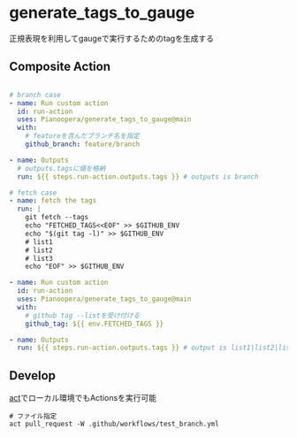 # generate_tags_to_gauge

正規表現を利用してgaugeで実行するためのtagを生成する

## Composite Action

```yaml

# branch case
- name: Run custom action
  id: run-action
  uses: Pianoopera/generate_tags_to_gauge@main
  with:
    # featureを含んだブランチ名を指定
    github_branch: feature/branch

- name: Outputs
  # outputs.tagsに値を格納
  run: ${{ steps.run-action.outputs.tags }} # outputs is branch
```

```yaml
# fetch case
- name: fetch the tags
  run: |
    git fetch --tags
    echo "FETCHED_TAGS<<EOF" >> $GITHUB_ENV
    echo "$(git tag -l)" >> $GITHUB_ENV
    # list1
    # list2
    # list3
    echo "EOF" >> $GITHUB_ENV

- name: Run custom action
  id: run-action
  uses: Pianoopera/generate_tags_to_gauge@main
  with:
    # github tag --listを受け付ける
    github_tag: ${{ env.FETCHED_TAGS }}

- name: Outputs
  run: ${{ steps.run-action.outputs.tags }} # output is list1|list2|list3

```

## Develop

[act](https://github.com/nektos/act)でローカル環境でもActionsを実行可能

```shell
# ファイル指定
act pull_request -W .github/workflows/test_branch.yml
```
